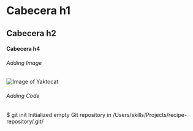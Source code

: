 # Cabecera h1
## Cabecera h2
#### Cabecera h4

###### Adding Image
![Image of Yaktocat](https://octodex.github.com/images/yaktocat.png)


###### Adding Code
$ git init
Initialized empty Git repository in /Users/skills/Projects/recipe-repository/.git/
